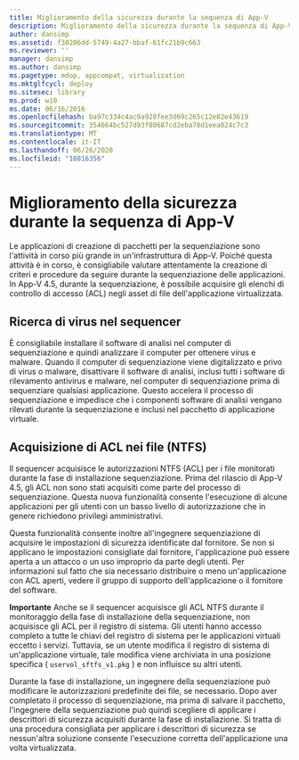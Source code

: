 ```yaml
---
title: Miglioramento della sicurezza durante la sequenza di App-V
description: Miglioramento della sicurezza durante la sequenza di App-V
author: dansimp
ms.assetid: f30206dd-5749-4a27-bbaf-61fc21b9c663
ms.reviewer: ''
manager: dansimp
ms.author: dansimp
ms.pagetype: mdop, appcompat, virtualization
ms.mktglfcycl: deploy
ms.sitesec: library
ms.prod: w10
ms.date: 06/16/2016
ms.openlocfilehash: ba97c334c4ac9a928fee3d69c265c12e82e43619
ms.sourcegitcommit: 354664bc527d93f80687cd2eba70d1eea024c7c3
ms.translationtype: MT
ms.contentlocale: it-IT
ms.lasthandoff: 06/26/2020
ms.locfileid: "10816356"
---
```

# Miglioramento della sicurezza durante la sequenza di App-V


Le applicazioni di creazione di pacchetti per la sequenziazione sono l'attività in corso più grande in un'infrastruttura di App-V. Poiché questa attività è in corso, è consigliabile valutare attentamente la creazione di criteri e procedure da seguire durante la sequenziazione delle applicazioni. In App-V 4.5, durante la sequenziazione, è possibile acquisire gli elenchi di controllo di accesso (ACL) negli asset di file dell'applicazione virtualizzata.

## Ricerca di virus nel sequencer


È consigliabile installare il software di analisi nel computer di sequenziazione e quindi analizzare il computer per ottenere virus e malware. Quando il computer di sequenziazione viene digitalizzato e privo di virus o malware, disattivare il software di analisi, inclusi tutti i software di rilevamento antivirus e malware, nel computer di sequenziazione prima di sequenziare qualsiasi applicazione. Questo accelera il processo di sequenziazione e impedisce che i componenti software di analisi vengano rilevati durante la sequenziazione e inclusi nel pacchetto di applicazione virtuale.

## Acquisizione di ACL nei file (NTFS)


Il sequencer acquisisce le autorizzazioni NTFS (ACL) per i file monitorati durante la fase di installazione sequenziazione. Prima del rilascio di App-V 4.5, gli ACL non sono stati acquisiti come parte del processo di sequenziazione. Questa nuova funzionalità consente l'esecuzione di alcune applicazioni per gli utenti con un basso livello di autorizzazione che in genere richiedono privilegi amministrativi.

Questa funzionalità consente inoltre all'ingegnere sequenziazione di acquisire le impostazioni di sicurezza identificate dal fornitore. Se non si applicano le impostazioni consigliate dal fornitore, l'applicazione può essere aperta a un attacco o un uso improprio da parte degli utenti. Per informazioni sul fatto che sia necessario distribuire o meno un'applicazione con ACL aperti, vedere il gruppo di supporto dell'applicazione o il fornitore del software.

**Importante**  Anche se il sequencer acquisisce gli ACL NTFS durante il monitoraggio della fase di installazione della sequenziazione, non acquisisce gli ACL per il registro di sistema. Gli utenti hanno accesso completo a tutte le chiavi del registro di sistema per le applicazioni virtuali eccetto i servizi. Tuttavia, se un utente modifica il registro di sistema di un'applicazione virtuale, tale modifica viene archiviata in una posizione specifica ( `uservol_sftfs_v1.pkg` ) e non influisce su altri utenti.

 

Durante la fase di installazione, un ingegnere della sequenziazione può modificare le autorizzazioni predefinite dei file, se necessario. Dopo aver completato il processo di sequenziazione, ma prima di salvare il pacchetto, l'ingegnere della sequenziazione può quindi scegliere di applicare i descrittori di sicurezza acquisiti durante la fase di installazione. Si tratta di una procedura consigliata per applicare i descrittori di sicurezza se nessun'altra soluzione consente l'esecuzione corretta dell'applicazione una volta virtualizzata.

 

 






